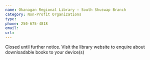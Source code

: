 ```yaml
---
name: Okanagan Regional Library – South Shuswap Branch
category: Non-Profit Organizations
type: 
phone: 250-675-4818
email: 
url: 
---
```


Closed until further notice. Visit the library website to enquire about downloadable books to your device(s)